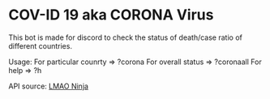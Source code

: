 # COV-ID 19 aka CORONA Virus
This bot is made for discord to check the status of death/case ratio of different countries.

Usage:
  For particular counrty =>  ?corona<space><counrty name with first letter Capital>
  For overall status => ?corona<space>all
  For help => ?h

API source: [LMAO Ninja](https://corona.lmao.ninja/)
